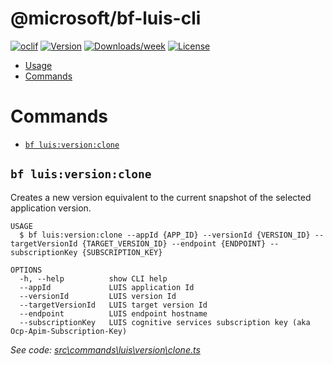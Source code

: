 @microsoft/bf-luis-cli
======================



[![oclif](https://img.shields.io/badge/cli-oclif-brightgreen.svg)](https://oclif.io)
[![Version](https://img.shields.io/npm/v/@microsoft/bf-luis-cli.svg)](https://npmjs.org/package/@microsoft/bf-luis-cli)
[![Downloads/week](https://img.shields.io/npm/dw/@microsoft/bf-luis-cli.svg)](https://npmjs.org/package/@microsoft/bf-luis-cli)
[![License](https://img.shields.io/npm/l/@microsoft/bf-luis-cli.svg)](https://github.com/packages/bf-luis-cli/blob/master/package.json)

<!-- toc -->
* [Usage](#usage)
* [Commands](#commands)
<!-- tocstop -->

# Commands
<!-- commands -->
* [`bf luis:version:clone`](#bf-luisversionclone)

## `bf luis:version:clone`

Creates a new version equivalent to the current snapshot of the selected application version.

```
USAGE
  $ bf luis:version:clone --appId {APP_ID} --versionId {VERSION_ID} --targetVersionId {TARGET_VERSION_ID} --endpoint {ENDPOINT} --subscriptionKey {SUBSCRIPTION_KEY}

OPTIONS
  -h, --help          show CLI help
  --appId             LUIS application Id
  --versionId         LUIS version Id
  --targetVersionId   LUIS target version Id
  --endpoint          LUIS endpoint hostname
  --subscriptionKey   LUIS cognitive services subscription key (aka Ocp-Apim-Subscription-Key)
```

_See code: [src\commands\luis\version\clone.ts](https://github.com/microsoft/botframework-cli/tree/master/packages/luis/src/commands/luis/version/clone/index.ts)_
<!-- commandsstop -->
